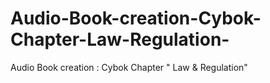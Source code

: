 # Audio-Book-creation-Cybok-Chapter-Law-Regulation-
Audio Book creation : Cybok Chapter " Law &amp; Regulation"
